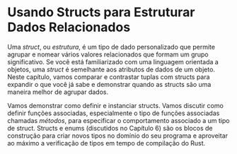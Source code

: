 # Usando Structs para Estruturar Dados Relacionados

Uma *struct*, ou *estrutura*, é um tipo de dado personalizado que permite agrupar e nomear vários valores relacionados que formam um grupo significativo. Se você está familiarizado com uma linguagem orientada a objetos, uma *struct* é semelhante aos atributos de dados de um objeto. Neste capítulo, vamos comparar e contrastar tuplas com structs para expandir o que você já sabe e demonstrar quando as structs são uma maneira melhor de agrupar dados.

Vamos demonstrar como definir e instanciar structs. Vamos discutir como definir funções associadas, especialmente o tipo de funções associadas chamadas *métodos*, para especificar o comportamento associado a um tipo de struct. Structs e enums (discutidos no Capítulo 6) são os blocos de construção para criar novos tipos no domínio do seu programa e aproveitar ao máximo a verificação de tipos em tempo de compilação do Rust.
